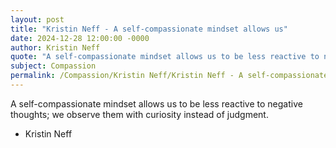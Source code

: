 ```yaml
---
layout: post
title: "Kristin Neff - A self-compassionate mindset allows us"
date: 2024-12-28 12:00:00 -0000
author: Kristin Neff
quote: "A self-compassionate mindset allows us to be less reactive to negative thoughts; we observe them with curiosity instead of judgment."
subject: Compassion
permalink: /Compassion/Kristin Neff/Kristin Neff - A self-compassionate mindset allows us
---
```


A self-compassionate mindset allows us to be less reactive to negative thoughts; we observe them with curiosity instead of judgment.

- Kristin Neff
